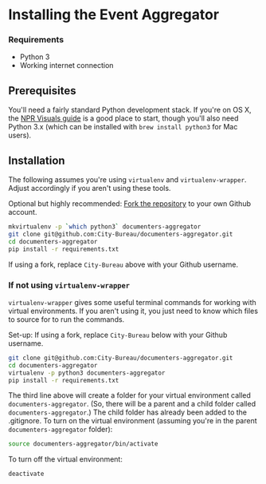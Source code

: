 # Installing the Event Aggregator

### Requirements

* Python 3
* Working internet connection

## Prerequisites

You'll need a fairly standard Python development stack. If you're on OS X, the [NPR Visuals guide](http://blog.apps.npr.org/2013/06/06/how-to-setup-a-developers-environment.html) is a good place to start, though you'll also need Python 3.x (which can be installed with `brew install python3` for Mac users).

## Installation

The following assumes you're using `virtualenv` and `virtualenv-wrapper`. Adjust accordingly if you aren't using these tools.

Optional but highly recommended: [Fork the repository](https://github.com/City-Bureau/documenters-aggregator/fork) to your own Github account.

```bash
mkvirtualenv -p `which python3` documenters-aggregator
git clone git@github.com:City-Bureau/documenters-aggregator.git
cd documenters-aggregator
pip install -r requirements.txt
```

If using a fork, replace `City-Bureau` above with your Github username.

### If not using `virtualenv-wrapper`
`virtualenv-wrapper` gives some useful terminal commands for working with virtual environments. If you aren't using it, you just need to know which files to source for to run the commands.

Set-up:
If using a fork, replace `City-Bureau` below with your Github username.

```bash
git clone git@github.com:City-Bureau/documenters-aggregator.git
cd documenters-aggregator
virtualenv -p python3 documenters-aggregator
pip install -r requirements.txt
```

The third line above will create a folder for your virtual environment called `documenters-aggregator`. (So, there will be a parent and a child folder called `documenters-aggregator`.) The child folder has already been added to the .gitignore. To turn on the virtual environment (assuming you're in the parent `documenters-aggregator` folder):

```bash
source documenters-aggregator/bin/activate
```

To turn off the virtual environment:

```bash
deactivate
```